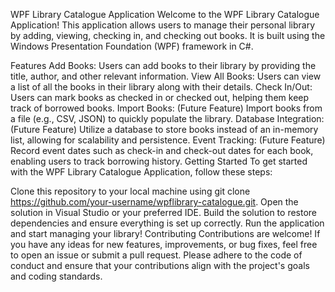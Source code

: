 WPF Library Catalogue Application
Welcome to the WPF Library Catalogue Application! This application allows users to manage their personal library by adding, viewing, checking in, and checking out books. It is built using the Windows Presentation Foundation (WPF) framework in C#.

Features
Add Books: Users can add books to their library by providing the title, author, and other relevant information.
View All Books: Users can view a list of all the books in their library along with their details.
Check In/Out: Users can mark books as checked in or checked out, helping them keep track of borrowed books.
Import Books: (Future Feature) Import books from a file (e.g., CSV, JSON) to quickly populate the library.
Database Integration: (Future Feature) Utilize a database to store books instead of an in-memory list, allowing for scalability and persistence.
Event Tracking: (Future Feature) Record event dates such as check-in and check-out dates for each book, enabling users to track borrowing history.
Getting Started
To get started with the WPF Library Catalogue Application, follow these steps:

Clone this repository to your local machine using git clone https://github.com/your-username/wpflibrary-catalogue.git.
Open the solution in Visual Studio or your preferred IDE.
Build the solution to restore dependencies and ensure everything is set up correctly.
Run the application and start managing your library!
Contributing
Contributions are welcome! If you have any ideas for new features, improvements, or bug fixes, feel free to open an issue or submit a pull request. Please adhere to the code of conduct and ensure that your contributions align with the project's goals and coding standards.

